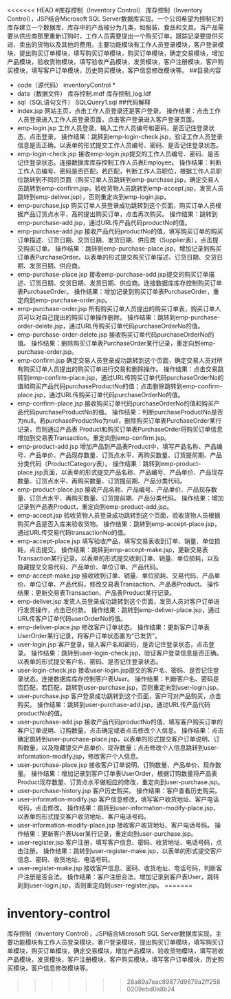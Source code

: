 <<<<<<< HEAD
#库存控制（Inventory Control）
库存控制（Inventory Control），JSP结合Microsoft SQL Server数据库实现。一个公司希望为控制它的库存建立一个数据库，库存中的产品被分为几类，如服装、食品和文具。当产品需要从供应商那里重新订购时，工作人员需要提出一个购买订单。跟踪记录要提供买进、卖出的货物以及其他的费用。主要功能模块有工作人员登录模块，客户登录模块，提出购买订单模块，填写购买订单模块，购买订单模块，确定交易模块，增加产品模块，验收货物模块，填写验收产品模块，发货模块，客户注册模块，客户购买模块，填写客户订单模块，历史购买模块，客户信息修改模块等。
##目录内容
- code（源代码）
    inventoryControl
        *
- data（数据文件）
    库存控制.mdf
    库存控制_log.ldf
- sql（SQL语句文件）
    SQLQuery1.sql
##代码解释
- index.jsp
网站主页，点击工作人员登录还是客户登录。
操作结果：点击工作人员登录进入工作人员登录页面，点击客户登录进入客户登录页面。
- emp-login.jsp
工作人员登录，输入工作人员编号和密码，是否记住登录状态，点击登录。
操作结果：跳转到emp-login-check.jsp，验证工作人员登录信息是否正确。以表单的形式提交工作人员编号、密码、是否记住登录状态。
- emp-login-check.jsp
接收emp-login.jsp提交的工作人员编号、密码、是否记住登录状态。连接数据库库存控制工作人员表Employee。
操作结果：判断工作人员编号、密码是否匹配，若匹配，判断工作人员职位，根据工作人员职位跳转到不同的页面（购买订单人员跳转到emp-purchase.jsp，确定交易人员跳转到emp-confirm.jsp，验收货物人员跳转到emp-accept.jsp，发货人员跳转到emp-deliver.jsp），否则重定向到emp-login.jsp。
- emp-purchase.jsp
购买订单人员登录成功跳转到这个页面，购买订单人员根据产品订货点水平，高的提出购买订单，点击再次购买。
操作结果：跳转到emp-purchase-add.jsp，通过URL传产品代码productNo的值。
- emp-purchase-add.jsp
接收产品代码productNo的值，填写购买订单的购买订单描述、订货日期、交货日期、发货日期、供应商（Supplier表），点击提交购买订单。
操作结果：跳转到emp-purchase-place.jsp，增加记录到购买订单表PurchaseOrder。以表单的形式提交购买订单描述、订货日期、交货日期、发货日期、供应商。
- emp-purchase-place.jsp
接收emp-purchase-add.jsp提交的购买订单描述、订货日期、交货日期、发货日期、供应商。连接数据库库存控制购买订单表PurchaseOrder。
操作结果：增加记录到购买订单表PurchaseOrder，重定向到emp-purchase-order.jsp。
- emp-purchase-order.jsp
所有购买订单人员提出的购买订单表，购买订单人员可以对自己提出的购买订单操作删除。
操作结果：跳转到emp-purchase-order-delete.jsp，通过URL传购买订单代码purchaseOrderNo的值。
- emp-purchase-order-delete.jsp
接收购买订单代码purchaseOrderNo的值。
操作结果：删除购买订单表PurchaseOrder某行记录，重定向到emp-purchase-order.jsp。
- emp-confirm.jsp
确定交易人员登录成功跳转到这个页面，确定交易人员对所有购买订单人员提出的购买订单进行交易和删除操作。
操作结果：点击交易跳转到emp-confirm-place.jsp，通过URL传购买订单代码purchaseOrderNo的值和购买产品代码purchaseProductNo的值；点击删除跳转到emp-confirm-place.jsp，通过URL传购买订单代码purchaseOrderNo的值。
- emp-confirm-place.jsp
接收购买订单代码purchaseOrderNo的值和购买产品代码purchaseProductNo的值。
操作结果：判断purchaseProductNo是否为null。若purchaseProductNo为null，删除购买订单表PurchaseOrder某行记录，否则通过产品表 Product和购买订单表PurchaseOrder将购买订单信息增加到交易表Transaction。重定向到emp-confirm.jsp。
- emp-product-add.jsp
增加产品到产品表Product中，填写产品名称、产品编号、产品单价、产品现存数量、订货点水平、再购买数量、订货提前期、产品分类代码（ProductCategory表）。
操作结果：跳转到emp-product-place.jsp页面，以表单的形式提交产品名称、产品编号、产品单价、产品现存数量、订货点水平、再购买数量、订货提前期、产品分类代码。
- emp-product-place.jsp
接收产品名称、产品编号、产品单价、产品现存数量、订货点水平、再购买数量、订货提前期、产品分类代码。
操作结果：增加记录到产品表Product，重定向到emp-product-add.jsp。
- emp-accept.jsp
验收货物人员登录成功跳转到这个页面，验收货物人员根据购买产品是否入库来验收货物。
操作结果：跳转到emp-accept-place.jsp，通过URL传交易代码transactionNo的值。
- emp-accept-place.jsp
填写验收产品，填写交易表收到订单、销量、单位损耗，点击提交。
操作结果：跳转到emp-accept-make.jsp，更新交易表Transaction某行记录。以表单的形式提交收到订单、销量、单位损耗，以及隐藏提交交易代码、产品单价、单位订单、产品代码。
- emp-accept-make.jsp
接收收到订单、销量、单位损耗、交易代码、产品单价、单位订单、产品代码，修改交易表Transaction、产品表Product。
操作结果：更新交易表Transaction、产品表Product某行记录。
- emp-deliver.jsp
发货人员登录成功跳转到这个页面，发货人员对客户订单进行发货操作，点击已付款。
操作结果：跳转到emp-deliver-place.jsp，通过URL传客户订单代码userOrderNo的值。
- emp-deliver-place.jsp
修改客户订单状态。
操作结果：更新客户订单表UserOrder某行记录，将客户订单状态置为“已发货”。
- user-login.jsp
客户登录，输入客户名和密码，是否记住登录状态，点击登录。
操作结果：跳转到user-login-check.jsp，验证客户登录信息是否正确。以表单的形式提交客户名、密码、是否记住登录状态。
- user-login-check.jsp
接收user-login.jsp提交的客户名、密码、是否记住登录状态。连接数据库库存控制客户表User。
操作结果：判断客户名、密码是否匹配，若匹配，跳转到user-purchase.jsp，否则重定向到user-login.jsp。
- user-purchase.jsp
客户登录成功跳转到这个页面，客户可对产品购买，点击购买。
操作结果：跳转到user-purchase-add.jsp，通过URL传产品代码productNo的值。
- user-purchase-add.jsp
接收产品代码productNo的值，填写客户购买订单的客户订单说明、订购数量，点击确定或者点击修改个人信息。
操作结果：点击确定跳转到user-purchase-place.jsp，以表单的形式提交客户订单说明、订购数量，以及隐藏提交产品单价、现存数量；点击修改个人信息跳转到user-information-modify.jsp，修改客户个人信息。
- user-purchase-place.jsp
接收客户订单说明、订购数量、产品单价、现存数量。
操作结果：增加记录到客户订单表UserOrder，根据订购数量将产品表Product现存数量、订货点水平做相应的修改，重定向到user-purchase.jsp。
- user-purchase-history.jsp
客户历史购买。
操作结果：客户查看历史购买。
- user-information-modify.jsp
客户信息修改，填写客户收货地址、客户电话号码，点击修改。
操作结果：跳转到user-information-modify-place.jsp，以表单的形式提交客户收货地址、客户电话号码。
- user-information-modify-place.jsp
接收客户收货地址、客户电话号码。
操作结果：更新客户表User某行记录，重定向到user-purchase.jsp。
- user-register.jsp
客户注册，填写客户信息、密码、收货地址、电话号码，点击注册。
操作结果：跳转到user-register-make.jsp，以表单的形式提交客户信息、密码、收货地址、电话号码。
- user-register-make.jsp
接收客户信息、密码、收货地址、电话号码，判断客户注册是否合法。
操作结果：客户注册合法，增加记录到客户表User，跳转到到user-login.jsp，否则重定向到user-register.jsp。
=======
# inventory-control
库存控制（Inventory Control），JSP结合Microsoft SQL Server数据库实现。主要功能模块有工作人员登录模块，客户登录模块，提出购买订单模块，填写购买订单模块，购买订单模块，确定交易模块，增加产品模块，验收货物模块，填写验收产品模块，发货模块，客户注册模块，客户购买模块，填写客户订单模块，历史购买模块，客户信息修改模块等。
>>>>>>> 28a89a7eac89877d9679a2ff2580209ebd0a8b24
